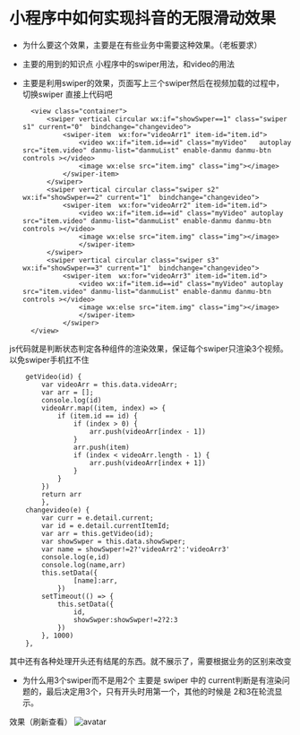 # 小程序中如何实现抖音的无限滑动效果

- 为什么要这个效果，主要是在有些业务中需要这种效果。（老板要求）

- 主要的用到的知识点
小程序中的swiper用法，和video的用法

- 主要是利用swiper的效果，页面写上三个swiper然后在视频加载的过程中，切换swiper
直接上代码吧



		<view class="container">
			<swiper vertical circular wx:if="showSwper==1" class="swiper s1" current="0"  bindchange="changevideo">
				<swiper-item  wx:for="videoArr1" item-id="item.id">
					<video wx:if="item.id==id" class="myVideo"   autoplay src="item.video" danmu-list="danmuList" enable-danmu danmu-btn controls ></video>
					<image wx:else src="item.img" class="img"></image>
				</swiper-item>
			</swiper>
			<swiper vertical circular class="swiper s2" wx:if="showSwper==2" current="1"  bindchange="changevideo">
				<swiper-item  wx:for="videoArr2" item-id="item.id">
					<video wx:if="item.id==id" class="myVideo" autoplay src="item.video" danmu-list="danmuList" enable-danmu danmu-btn controls ></video>
					<image wx:else src="item.img" class="img"></image>
					</swiper-item>
			</swiper>
			<swiper vertical circular class="swiper s3" wx:if="showSwper==3" current="1"  bindchange="changevideo">
				<swiper-item  wx:for="videoArr3" item-id="item.id">
					<video wx:if="item.id==id" class="myVideo" autoplay src="item.video" danmu-list="danmuList" enable-danmu danmu-btn controls ></video>
					<image wx:else src="item.img" class="img"></image>
					</swiper-item>
				</swiper>
		</view>


js代码就是判断状态判定各种组件的渲染效果，保证每个swiper只渲染3个视频。以免swiper手机扛不住

		getVideo(id) {
	        var videoArr = this.data.videoArr;
	        var arr = [];
	        console.log(id)
	        videoArr.map((item, index) => {
	            if (item.id == id) {
	                if (index > 0) {
	                    arr.push(videoArr[index - 1])
	                }
	                arr.push(item)
	                if (index < videoArr.length - 1) {
	                    arr.push(videoArr[index + 1])
	                }
	            }
	        })
	        return arr
	        },
		changevideo(e) {
		    var curr = e.detail.current;
		    var id = e.detail.currentItemId;
		    var arr = this.getVideo(id);
		    var showSwper = this.data.showSwper;
		    var name = showSwper!=2?'videoArr2':'videoArr3'
		    console.log(e,id)
		    console.log(name,arr)
		    this.setData({
		            [name]:arr,
		        })
		    setTimeout(() => {
		        this.setData({
		            id,
		            showSwper:showSwper!=2?2:3
		        })
		    }, 1000)
    	},

其中还有各种处理开头还有结尾的东西。就不展示了，需要根据业务的区别来改变

- 为什么用3个swiper而不是用2个
	主要是 swiper 中的 current判断是有渲染问题的，最后决定用3个，只有开头时用第一个，其他的时候是 2和3在轮流显示。


效果（刷新查看）
	![avatar](https://cdn.weipaitang.com/static/20191009316af309-aa16-4c82-bdf2-780bd303335b-W314H673)




